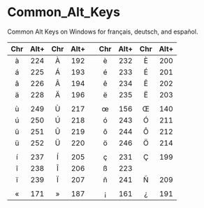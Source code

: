 # Common_Alt_Keys
Common Alt Keys on Windows for français, deutsch, and español.

|Chr|Alt+|Chr|Alt+||Chr|Alt+|Chr|Alt+|
|:---:|:---:|:---:|:---:|:---:|:---:|:---:|:---:|:---:|
|	à	|	224	|	À	|	192	|	|	è	|	232	|	È	|	200	|
|	á	|	225	|	Á	|	193	|	|	é	|	233	|	É	|	201	|
|	â	|	226	|	Â	|	194	|	|	ê	|	234	|	Ê	|	202	|
|	ä	|	228	|	Ä	|	196	|	|	ë	|	235	|	Ë	|	203	|
|		|		|		|		|	|		|		|		|		|
|	ù	|	249	|	Ù	|	217	|	|	œ	|	156	|	Œ	|	140	|
|	ú	|	250	|	Ú	|	218	|	|	ó	|	243	|	Ó	|	211	|
|	û	|	251	|	Û	|	219	|	|	ô	|	244	|	Ô	|	212	|
|	ü	|	252	|	Ü	|	220	|	|	ö	|	246	|	Ö	|	214	|
|		|		|		|		|	|		|		|		|		|
|	í	|	237	|	Í	|	205	|	|	ç	|	231	|	Ç	|	199	|
|	î	|	238	|	Î	|	206	|	|	ß |	223 |		|		|
|	ï	|	239	|	Ï	|	207	|	|	ñ	|	241	|	Ñ	|	209	|
|		|		|		|		|	|		|		|		|		|
|	«	|	171	|	»	|	187	|	|	¡	|	161	|	¿	|	191	|

